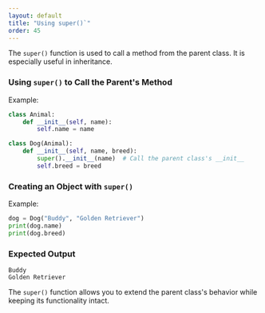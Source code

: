 ```yaml
---
layout: default
title: "Using super()`"
order: 45
---
```


The `super()` function is used to call a method from the parent class. It is especially useful in inheritance.

### Using `super()` to Call the Parent's Method

Example:

```python
class Animal:
    def __init__(self, name):
        self.name = name

class Dog(Animal):
    def __init__(self, name, breed):
        super().__init__(name)  # Call the parent class's __init__
        self.breed = breed
```

### Creating an Object with `super()`

Example:

```python
dog = Dog("Buddy", "Golden Retriever")
print(dog.name)
print(dog.breed)
```

### Expected Output

```plaintext
Buddy
Golden Retriever
```

The `super()` function allows you to extend the parent class's behavior while keeping its functionality intact.